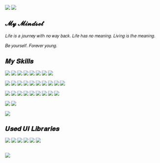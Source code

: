 ![](https://img.shields.io/badge/%E5%89%8D%E7%AB%AF%E5%BC%80%E5%8F%91-white?style=for-the-badge&label=%E6%B7%B1%E5%9C%B3&labelColor=8A2BE2&color=000000)
![](https://img.shields.io/badge/ubuding@163.com-white?style=for-the-badge&logoColor=white&logo=gmail&color=EA4335)

## 𝓜𝔂 𝓜𝓲𝓷𝓭𝓼𝓮𝓽

  𝐿𝑖𝑓𝑒 𝑖𝑠 𝑎 𝑗𝑜𝑢𝑟𝑛𝑒𝑦 𝑤𝑖𝑡ℎ 𝑛𝑜 𝑤𝑎𝑦 𝑏𝑎𝑐𝑘. 𝐿𝑖𝑓𝑒 ℎ𝑎𝑠 𝑛𝑜 𝑚𝑒𝑎𝑛𝑖𝑛𝑔. 𝐿𝑖𝑣𝑖𝑛𝑔 𝑖𝑠 𝑡ℎ𝑒 𝑚𝑒𝑎𝑛𝑖𝑛𝑔.
  
  𝐵𝑒 𝑦𝑜𝑢𝑟𝑠𝑒𝑙𝑓. 𝐹𝑜𝑟𝑒𝑣𝑒𝑟 𝑦𝑜𝑢𝑛𝑔.
  
## 𝑴𝒚 𝑺𝒌𝒊𝒍𝒍𝒔
![](https://img.shields.io/badge/HTML5-white?style=flat-square&logoColor=white&logo=html5&color=E34F26)
![](https://img.shields.io/badge/CSS3-white?style=flat-square&logoColor=white&logo=css3&color=1f84bf)
![](https://img.shields.io/badge/JavaScript-white?style=flat-square&logoColor=white&logo=javascript&color=efd81d)
![](https://img.shields.io/badge/TypeScript-white?style=flat-square&logoColor=white&logo=typescript&color=007ACC)
![](https://img.shields.io/badge/TailwindCSS-white?style=flat-square&logoColor=white&logo=tailwindcss&color=black)
![](https://img.shields.io/badge/UnoCSS-white?style=flat-square&logoColor=white&logo=unocss&color=black)
![](https://img.shields.io/badge/Sass-white?style=flat-square&logoColor=white&logo=sass&color=CC6699)
![](https://img.shields.io/badge/Less-white?style=flat-square&logoColor=white&logo=less&color=1D365D)

![](https://img.shields.io/badge/Vite-white?style=flat-square&logoColor=white&logo=vite&color=8A2BE2)
![](https://img.shields.io/badge/Webpack-white?style=flat-square&logoColor=white&logo=webpack&color=8A2BE2)
![](https://img.shields.io/badge/React-white?style=flat-square&logoColor=white&logo=react&color=028399)
![](https://img.shields.io/badge/NextJS-white?style=flat-square&logoColor=white&logo=nextdotjs&color=black)
![](https://img.shields.io/badge/Vue-white?style=flat-square&logoColor=white&logo=vuedotjs&color=00b77e)
![](https://img.shields.io/badge/NuxtJS-white?style=flat-square&logoColor=white&logo=nuxtdotjs&color=00b77e)
![](https://img.shields.io/badge/Angular-white?style=flat-square&logoColor=white&logo=angular&color=DD0031)
![](https://img.shields.io/badge/WeChat-white?style=flat-square&logoColor=white&logo=wechat&color=2d9b3a)
![](https://img.shields.io/badge/UniApp-white?style=flat-square&logoColor=white&logo=unpkg&color=2d9b3a)
![](https://img.shields.io/badge/Taro-white?style=flat-square&logoColor=white&logo=typst&color=2d9b3a)

![](https://img.shields.io/badge/HarmonyOS-white?style=flat-square&logoColor=white&logo=harmonyos&color=black)
![](https://img.shields.io/badge/Flutter-white?style=flat-square&logoColor=white&logo=flutter&color=02569B)
![](https://img.shields.io/badge/React%20Native-white?style=flat-square&logoColor=white&logo=react&color=028399)
![](https://img.shields.io/badge/Electron-white?style=flat-square&logoColor=white&logo=electron&color=black)
![](https://img.shields.io/badge/Tauri-white?style=flat-square&logoColor=white&logo=tauri&color=black)
![](https://img.shields.io/badge/sys%20shim-white?style=flat-square&logoColor=white&logo=opensourcehardware&color=black)
![](https://img.shields.io/badge/MicroApp-white?style=flat-square&logoColor=white&logo=monzo&color=8A2BE2)
![](https://img.shields.io/badge/single%20spa-white?style=flat-square&logoColor=white&logo=sellfy&color=8A2BE2)
![](https://img.shields.io/badge/qiankun-white?style=flat-square&logoColor=white&logo=quora&color=8A2BE2)

![](https://img.shields.io/badge/Apache%20ECharts-white?style=flat-square&logoColor=white&logo=apacheecharts&color=AA344D)
![](https://img.shields.io/badge/AntV%20L7-white?style=flat-square&logoColor=white&logo=vagrant&color=AA344D)

![](https://img.shields.io/badge/Go-white?style=flat-square&logoColor=white&logo=go&color=00ADD8)

## 𝑼𝒔𝒆𝒅 𝑼𝑰 𝑳𝒊𝒃𝒓𝒂𝒓𝒊𝒆𝒔
![](https://img.shields.io/badge/Element%20Plus-white?style=flat-square&logoColor=white&logo=e&color=black)
![](https://img.shields.io/badge/And%20Design-white?style=flat-square&logoColor=white&logo=antdesign&color=black)
![](https://img.shields.io/badge/MUI-white?style=flat-square&logoColor=white&logo=mui&color=black)
![](https://img.shields.io/badge/Mantine%20UI-white?style=flat-square&logoColor=white&logo=mantine&color=black)
![](https://img.shields.io/badge/Headless%20UI-white?style=flat-square&logoColor=white&logo=headlessui&color=black)
![](https://img.shields.io/badge/shadcn%20ui-white?style=flat-square&logoColor=white&logo=shadcnui&color=black)

## ![](https://img.shields.io/badge/%E6%98%A5%E9%A3%8E%E8%8B%A5%E6%9C%89%E6%80%9C%E8%8A%B1%E6%84%8F%EF%BC%8C%E5%8F%AF%E5%90%A6%E8%AE%B8%E6%88%91%E5%86%8D%E5%B0%91%E5%B9%B4%EF%BC%9F-white?style=for-the-badge&color=8A2BE2)


